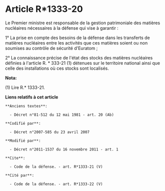 # Article R*1333-20

Le Premier ministre est responsable de la gestion patrimoniale des matières nucléaires nécessaires à la défense qui vise à
garantir : 

1° La prise en compte des besoins de la défense dans les transferts de matières nucléaires entre les activités que ces
matières soient ou non soumises au contrôle de sécurité d'Euratom ; 

2° La connaissance précise de l'état des stocks des matières nucléaires définies à l'article R. * 333-21 (1) détenues sur le
territoire national ainsi que celle des installations où ces stocks sont localisés.

**Nota:**

(1) Lire R.* 1333-21.

**Liens relatifs à cet article**

	**Anciens textes**:

	  - Décret n°81-512 du 12 mai 1981 - art. 20 (Ab)

	**Codifié par**:

	  - Décret n°2007-585 du 23 avril 2007

	**Modifié par**:

	  - Décret n°2011-1537 du 16 novembre 2011 - art. 1

	**Cite**:

	  - Code de la défense. - art. R*1333-21 (V)

	**Cité par**:

	  - Code de la défense. - art. R*1333-22 (V)
